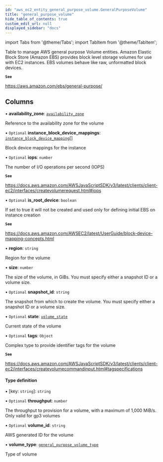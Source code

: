 ```yaml
---
id: "aws_ec2_entity_general_purpose_volume.GeneralPurposeVolume"
title: "general_purpose_volume"
hide_table_of_contents: true
custom_edit_url: null
displayed_sidebar: "docs"
---
```


import Tabs from '@theme/Tabs';
import TabItem from '@theme/TabItem';

Table to manage AWS general purpose Volume entities. Amazon Elastic Block Store (Amazon EBS) provides block
level storage volumes for use with EC2 instances. EBS volumes behave like raw, unformatted block devices.

**`See`**

https://aws.amazon.com/ebs/general-purpose/

## Columns

• **availability\_zone**: [`availability_zone`](aws_vpc_entity_availability_zone.AvailabilityZone.md)

Reference to the availability zone for the volume

• `Optional` **instance\_block\_device\_mappings**: [`instance_block_device_mapping`](aws_ec2_entity_instance_block_device_mapping.InstanceBlockDeviceMapping.md)[]

Block device mappings for the instance

• `Optional` **iops**: `number`

The number of I/O operations per second (IOPS)

**`See`**

https://docs.aws.amazon.com/AWSJavaScriptSDK/v3/latest/clients/client-ec2/interfaces/createvolumerequest.html#iops

• `Optional` **is\_root\_device**: `boolean`

If set to true it will not be created and used only for defining initial EBS on instance creation

**`See`**

https://docs.aws.amazon.com/AWSEC2/latest/UserGuide/block-device-mapping-concepts.html

• **region**: `string`

Region for the volume

• **size**: `number`

The size of the volume, in GiBs. You must specify either a snapshot ID or a volume size.

• `Optional` **snapshot\_id**: `string`

The snapshot from which to create the volume. You must specify either a snapshot ID or a volume size.

• `Optional` **state**: [`volume_state`](../enums/aws_ec2_entity_general_purpose_volume.VolumeState.md)

Current state of the volume

• `Optional` **tags**: `Object`

Complex type to provide identifier tags for the volume

**`See`**

https://docs.aws.amazon.com/AWSJavaScriptSDK/v3/latest/clients/client-ec2/interfaces/createvolumecommandinput.html#tagspecifications

#### Type definition

▪ [key: `string`]: `string`

• `Optional` **throughput**: `number`

The throughput to provision for a volume, with a maximum of 1,000 MiB/s. Only valid for gp3 volumes

• `Optional` **volume\_id**: `string`

AWS generated ID for the volume

• **volume\_type**: [`general_purpose_volume_type`](../enums/aws_ec2_entity_general_purpose_volume.GeneralPurposeVolumeType.md)

Type of volume
